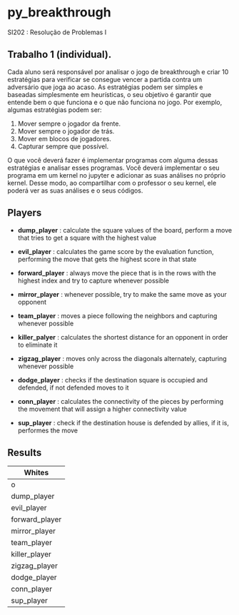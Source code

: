 # py_breakthrough
 SI202 : Resolução de Problemas I


## Trabalho 1 (individual).
Cada aluno será responsável por analisar o jogo de breakthrough e criar 10 estratégias para verificar se consegue vencer a partida contra um adversário que joga ao acaso. As estratégias podem ser simples e baseadas simplesmente em heurísticas, o seu objetivo é garantir que entende bem o que funciona e o que não funciona no jogo. Por exemplo, algumas estratégias podem ser:

1. Mover sempre o jogador da frente. 
1. Mover sempre o jogador de trás. 
1. Mover em blocos de jogadores. 
1. Capturar sempre que possível.

O que você deverá fazer é implementar programas com alguma dessas estratégias e analisar esses programas. Você deverá implementar o seu programa em um kernel no jupyter e adicionar as suas análises no próprio kernel. Desse modo, ao compartilhar com o professor o seu kernel, ele poderá ver as suas análises e o seus códigos.


## Players
* __dump_player__ : calculate the square values of the board, perform a move that tries to get a square with the highest value

* __evil_player__ : calculates the game score by the evaluation function, performing the move that gets the highest score in that state

* __forward_player__ : always move the piece that is in the rows with the highest index and try to capture whenever possible

* __mirror_player__ : whenever possible, try to make the same move as your opponent

* __team_player__ : moves a piece following the neighbors and capturing whenever possible

* __killer_palyer__ : calculates the shortest distance for an opponent in order to eliminate it

* __zigzag_player__ : moves only across the diagonals alternately, capturing whenever possible

* __dodge_player__ : checks if the destination square is occupied and defended, if not defended moves to it

* __conn_player__ : calculates the connectivity of the pieces by performing the movement that will assign a higher connectivity value

* __sup_player__ : check if the destination house is defended by allies, if it is, performes the move

## Results

Whites |
-------|
o|player |teste |
dump_player | | |
evil_player | | |
forward_player | | |
mirror_player | | |
team_player | | |
killer_player | | |
zigzag_player | | |
dodge_player | | |
conn_player | | |
sup_player | | |